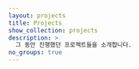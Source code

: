 ```yaml
---
layout: projects
title: Projects
show_collection: projects
description: >
  그 동안 진행했던 프로젝트들을 소개합니다.
no_groups: true
---
```


